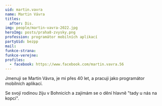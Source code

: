 ```yaml
---
uid: martin.vavra
name: Martin Vávra
titles:
  after: Dis.
img: people/martin-vavra-2022.jpg
heroImg: posts/praha8-zvysky.png
profession: programátor mobilních aplikací
partyUid: bezpp
mail:
funkce-strana:
funkce-verejne:
profiles:
  - facebook: https://www.facebook.com/martin.vavra.56
---
```


Jmenuji se Martin Vávra, je mi přes 40 let, a pracuji jako programátor mobilních aplikací.

Se svojí rodinou žiju v Bohnicích a zajímám se o dění hlavně "tady u nás na kopci".
